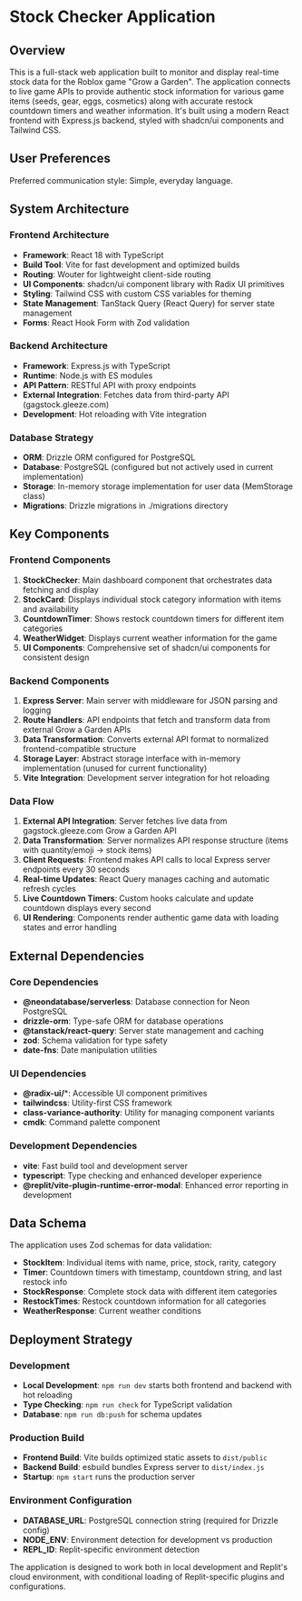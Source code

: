 # Stock Checker Application

## Overview

This is a full-stack web application built to monitor and display real-time stock data for the Roblox game "Grow a Garden". The application connects to live game APIs to provide authentic stock information for various game items (seeds, gear, eggs, cosmetics) along with accurate restock countdown timers and weather information. It's built using a modern React frontend with Express.js backend, styled with shadcn/ui components and Tailwind CSS.

## User Preferences

Preferred communication style: Simple, everyday language.

## System Architecture

### Frontend Architecture
- **Framework**: React 18 with TypeScript
- **Build Tool**: Vite for fast development and optimized builds
- **Routing**: Wouter for lightweight client-side routing
- **UI Components**: shadcn/ui component library with Radix UI primitives
- **Styling**: Tailwind CSS with custom CSS variables for theming
- **State Management**: TanStack Query (React Query) for server state management
- **Forms**: React Hook Form with Zod validation

### Backend Architecture
- **Framework**: Express.js with TypeScript
- **Runtime**: Node.js with ES modules
- **API Pattern**: RESTful API with proxy endpoints
- **External Integration**: Fetches data from third-party API (gagstock.gleeze.com)
- **Development**: Hot reloading with Vite integration

### Database Strategy
- **ORM**: Drizzle ORM configured for PostgreSQL
- **Database**: PostgreSQL (configured but not actively used in current implementation)
- **Storage**: In-memory storage implementation for user data (MemStorage class)
- **Migrations**: Drizzle migrations in ./migrations directory

## Key Components

### Frontend Components
1. **StockChecker**: Main dashboard component that orchestrates data fetching and display
2. **StockCard**: Displays individual stock category information with items and availability
3. **CountdownTimer**: Shows restock countdown timers for different item categories
4. **WeatherWidget**: Displays current weather information for the game
5. **UI Components**: Comprehensive set of shadcn/ui components for consistent design

### Backend Components
1. **Express Server**: Main server with middleware for JSON parsing and logging
2. **Route Handlers**: API endpoints that fetch and transform data from external Grow a Garden APIs
3. **Data Transformation**: Converts external API format to normalized frontend-compatible structure
4. **Storage Layer**: Abstract storage interface with in-memory implementation (unused for current functionality)
5. **Vite Integration**: Development server integration for hot reloading

### Data Flow
1. **External API Integration**: Server fetches live data from gagstock.gleeze.com Grow a Garden API
2. **Data Transformation**: Server normalizes API response structure (items with quantity/emoji → stock items)
3. **Client Requests**: Frontend makes API calls to local Express server endpoints every 30 seconds
4. **Real-time Updates**: React Query manages caching and automatic refresh cycles
5. **Live Countdown Timers**: Custom hooks calculate and update countdown displays every second
6. **UI Rendering**: Components render authentic game data with loading states and error handling

## External Dependencies

### Core Dependencies
- **@neondatabase/serverless**: Database connection for Neon PostgreSQL
- **drizzle-orm**: Type-safe ORM for database operations
- **@tanstack/react-query**: Server state management and caching
- **zod**: Schema validation for type safety
- **date-fns**: Date manipulation utilities

### UI Dependencies
- **@radix-ui/***: Accessible UI component primitives
- **tailwindcss**: Utility-first CSS framework
- **class-variance-authority**: Utility for managing component variants
- **cmdk**: Command palette component

### Development Dependencies
- **vite**: Fast build tool and development server
- **typescript**: Type checking and enhanced developer experience
- **@replit/vite-plugin-runtime-error-modal**: Enhanced error reporting in development

## Data Schema

The application uses Zod schemas for data validation:

- **StockItem**: Individual items with name, price, stock, rarity, category
- **Timer**: Countdown timers with timestamp, countdown string, and last restock info
- **StockResponse**: Complete stock data with different item categories
- **RestockTimes**: Restock countdown information for all categories
- **WeatherResponse**: Current weather conditions

## Deployment Strategy

### Development
- **Local Development**: `npm run dev` starts both frontend and backend with hot reloading
- **Type Checking**: `npm run check` for TypeScript validation
- **Database**: `npm run db:push` for schema updates

### Production Build
- **Frontend Build**: Vite builds optimized static assets to `dist/public`
- **Backend Build**: esbuild bundles Express server to `dist/index.js`
- **Startup**: `npm start` runs the production server

### Environment Configuration
- **DATABASE_URL**: PostgreSQL connection string (required for Drizzle config)
- **NODE_ENV**: Environment detection for development vs production
- **REPL_ID**: Replit-specific environment detection

The application is designed to work both in local development and Replit's cloud environment, with conditional loading of Replit-specific plugins and configurations.